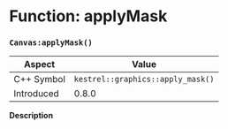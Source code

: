 
# Function: applyMask
### `Canvas:applyMask()`

| Aspect | Value |
| --- | --- |
| C++ Symbol | `kestrel::graphics::apply_mask()` |
| Introduced | 0.8.0 |

**Description**


